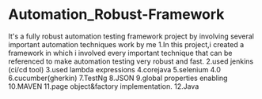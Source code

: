 # Automation_Robust-Framework
It's a fully robust automation testing framework project by involving several important automation techniques work by me 
1.In this project,i created a framework in which i involved every important technique that can be referenced to make automation testing  very robust and fast.
2.used jenkins (ci/cd tool)
3.used lambda expressions 
4.corejava
5.selenium 4.0
6.cucumber(gherkin)
7.TestNg
8.JSON
9.global properties enabling
10.MAVEN
11.page object&factory implementation.
12.Java
